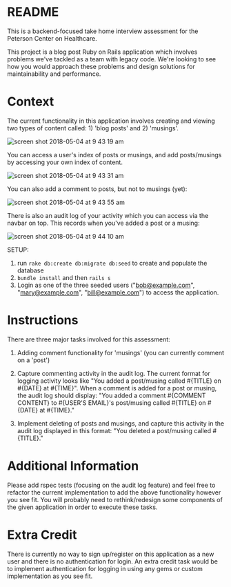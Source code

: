 # README

This is a backend-focused take home interview assessment for the Peterson Center on Healthcare.

This project is a blog post Ruby on Rails application which involves problems we've tackled as a team with legacy code. We're looking to see how you would approach these problems and design solutions for maintainability and performance.

# Context

The current functionality in this application involves creating and viewing two types of content called: 1) 'blog posts' and 2) 'musings'.

![screen shot 2018-05-04 at 9 43 19 am](https://user-images.githubusercontent.com/7111516/39631288-c673c984-4f7f-11e8-8095-2d25ceb57793.png)

You can access a user's index of posts or musings, and add posts/musings by accessing your own index of content.

![screen shot 2018-05-04 at 9 43 31 am](https://user-images.githubusercontent.com/7111516/39631287-c6668044-4f7f-11e8-98cb-d863c2b359ef.png)


You can also add a comment to posts, but not to musings (yet):


![screen shot 2018-05-04 at 9 43 55 am](https://user-images.githubusercontent.com/7111516/39631285-c65657aa-4f7f-11e8-88f8-ad530e126543.png)


There is also an audit log of your activity which you can access via the navbar on top. This records when you've added a post or a musing:


![screen shot 2018-05-04 at 9 44 10 am](https://user-images.githubusercontent.com/7111516/39631284-c641c510-4f7f-11e8-8e05-2a60f6f323c5.png)


SETUP:

1) run `rake db:create db:migrate db:seed` to create and populate the database
2) `bundle install` and then `rails s`
3) Login as one of the three seeded users ("bob@example.com", "mary@example.com", "bill@example.com") to access the application.

# Instructions

There are three major tasks involved for this assessment:

1) Adding comment functionality for 'musings' (you can currently comment on a 'post')

2) Capture commenting activity in the audit log. The current format for logging activity looks like "You added a post/musing called #{TITLE} on #{DATE} at #{TIME}".
  When a comment is added for a post or musing, the audit log should display: "You added a comment #{COMMENT CONTENT} to #{USER'S EMAIL}'s post/musing called #{TITLE} on #{DATE} at #{TIME}."

3) Implement deleting of posts and musings, and capture this activity in the audit log displayed in this format: "You deleted a post/musing called #{TITLE}."

# Additional Information

Please add rspec tests (focusing on the audit log feature) and feel free to refactor the current implementation to add the above functionality however you see fit. You will probably need to rethink/redesign some components of the given application in order to execute these tasks.

# Extra Credit

There is currently no way to sign up/register on this application as a new user and there is no authentication for login. An extra credit task would be to implement authentication for logging in using any gems or custom implementation as you see fit.
